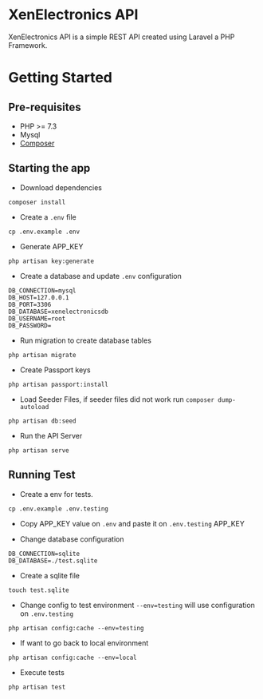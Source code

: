 # XenElectronics API

XenElectronics API is a simple REST API created using Laravel a PHP Framework.

# Getting Started

## Pre-requisites

* PHP >= 7.3
* Mysql
* [Composer](https://getcomposer.org/)

## Starting the app
* Download dependencies
```
composer install
```

* Create a `.env` file
```
cp .env.example .env
```

* Generate APP_KEY
```
php artisan key:generate
```

* Create a database and update `.env` configuration
```
DB_CONNECTION=mysql
DB_HOST=127.0.0.1
DB_PORT=3306
DB_DATABASE=xenelectronicsdb
DB_USERNAME=root
DB_PASSWORD=
```

* Run migration to create database tables
```
php artisan migrate
```

* Create Passport keys
```
php artisan passport:install
```

* Load Seeder Files, if seeder files did not work run `composer dump-autoload`
```
php artisan db:seed
```
* Run the API Server
```
php artisan serve
``` 

## Running Test

* Create a env for tests.
```
cp .env.example .env.testing
```

* Copy APP_KEY value on `.env` and paste it on `.env.testing` APP_KEY

* Change database configuration
```
DB_CONNECTION=sqlite
DB_DATABASE=./test.sqlite
```

* Create a sqlite file
```
touch test.sqlite
```

* Change config to test environment `--env=testing` will use configuration on `.env.testing`
```
php artisan config:cache --env=testing
``` 

* If want to go back to local environment
```
php artisan config:cache --env=local
```

* Execute tests
```
php artisan test
```
